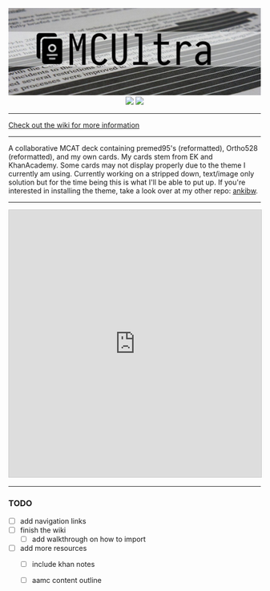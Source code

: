 <p align="center">
<img src="/logo/mcultra.jpg"></img>
<img src="https://img.shields.io/github/last-commit/capaldo/mcultra.svg?color=red&label=Last%20Updated&style=for-the-badge"></img>
<img src="https://img.shields.io/badge/card%20count-5900%2B-yellow.svg?&style=for-the-badge"></img>
</p>

---

[Check out the wiki for more information](https://github.com/capaldo/MCUltra/wiki)

---

A collaborative MCAT deck containing premed95's (reformatted), Ortho528 (reformatted), and my own cards. My cards stem from EK and KhanAcademy. Some cards may not display properly due to the theme I currently am using. Currently working on a stripped down, text/image only solution but for the time being this is what I'll be able to put up. If you're interested in installing the theme, take a look over at my other repo: [ankibw](https://github.com/capaldo/ankiBW).

---

<iframe class="airtable-embed" src="https://airtable.com/embed/shr4KKchqwkrcwhwR?backgroundColor=blue&viewControls=on" frameborder="0" onmousewheel="" width="100%" height="533" style="background: transparent; border: 1px solid #ccc;"></iframe>

---

### TODO
- [ ] add navigation links
- [ ] finish the wiki
  - [ ] add walkthrough on how to import
- [ ] add more resources
    - [ ] include khan notes
    - [ ] aamc content outline


